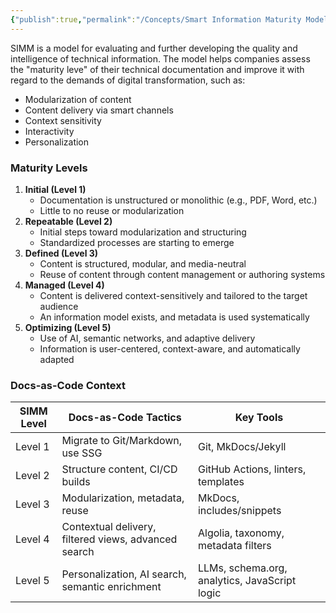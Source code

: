 ```yaml
---
{"publish":true,"permalink":"/Concepts/Smart Information Maturity Models (SIMM).md","cssclasses":""}
---
```



SIMM is a model for evaluating and further developing the quality and intelligence of technical information. The model helps companies assess the "maturity leve" of their technical documentation and improve it with regard to the demands of digital transformation, such as:

- Modularization of content
- Content delivery via smart channels
- Context sensitivity
- Interactivity
- Personalization

### Maturity Levels

1. **Initial (Level 1)**
    - Documentation is unstructured or monolithic (e.g., PDF, Word, etc.)
    - Little to no reuse or modularization
2. **Repeatable (Level 2)**
    - Initial steps toward modularization and structuring
    - Standardized processes are starting to emerge
3. **Defined (Level 3)**
    - Content is structured, modular, and media-neutral
    - Reuse of content through content management or authoring systems
4. **Managed (Level 4)**
    - Content is delivered context-sensitively and tailored to the target audience
    - An information model exists, and metadata is used systematically
5. **Optimizing (Level 5)**
    - Use of AI, semantic networks, and adaptive delivery
    - Information is user-centered, context-aware, and automatically adapted

### Docs-as-Code Context

|SIMM Level|Docs-as-Code Tactics|Key Tools|
|---|---|---|
|Level 1|Migrate to Git/Markdown, use SSG|Git, MkDocs/Jekyll|
|Level 2|Structure content, CI/CD builds|GitHub Actions, linters, templates|
|Level 3|Modularization, metadata, reuse|MkDocs, includes/snippets|
|Level 4|Contextual delivery, filtered views, advanced search|Algolia, taxonomy, metadata filters|
|Level 5|Personalization, AI search, semantic enrichment|LLMs, schema.org, analytics, JavaScript logic|
